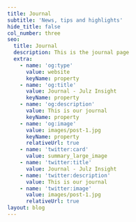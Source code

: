 ```yaml
---
title: Journal
subtitle: 'News, tips and highlights'
hide_title: false
col_number: three
seo:
  title: Journal
  description: This is the journal page
  extra:
    - name: 'og:type'
      value: website
      keyName: property
    - name: 'og:title'
      value: Journal - Julz Insight
      keyName: property
    - name: 'og:description'
      value: This is our journal
      keyName: property
    - name: 'og:image'
      value: images/post-1.jpg
      keyName: property
      relativeUrl: true
    - name: 'twitter:card'
      value: summary_large_image
    - name: 'twitter:title'
      value: Journal - Julz Insight
    - name: 'twitter:description'
      value: This is our journal
    - name: 'twitter:image'
      value: images/post-1.jpg
      relativeUrl: true
layout: blog
---
```

